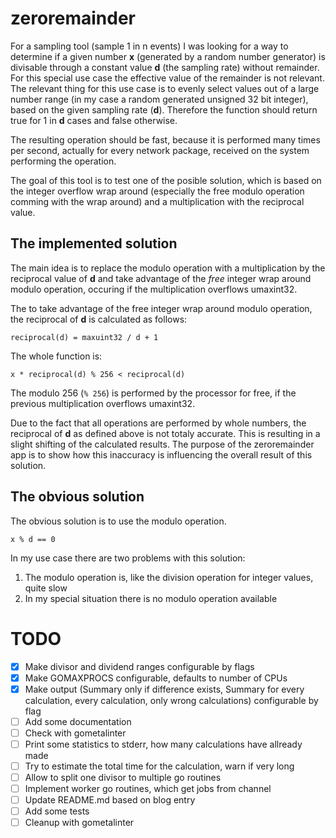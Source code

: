 # zeroremainder

For a sampling tool (sample 1 in n events) I was looking for a way to determine if a given number **x** (generated by a random number generator) is divisable through a constant value **d** (the sampling rate) without remainder. For this special use case the effective value of the remainder is not relevant. The relevant thing for this use case is to evenly select values out of a large number range (in my case a random generated unsigned 32 bit integer), based on the given sampling rate (**d**). Therefore the function should return true for 1 in **d** cases and false otherwise.

The resulting operation should be fast, because it is performed many times per second, actually for every network package, received on the system performing the operation.

The goal of this tool is to test one of the posible solution, which is based on the integer overflow wrap around (especially the free modulo operation comming with the wrap around) and a multiplication with the reciprocal value.

## The implemented solution

The main idea is to replace the modulo operation with a multiplication by the reciprocal value of **d** and take advantage of the *free* integer wrap around modulo operation, occuring if the multiplication overflows umaxint32.

The to take advantage of the free integer wrap around modulo operation, the reciprocal of **d** is calculated as follows:

`reciprocal(d) = maxuint32 / d + 1`

The whole function is:

`x * reciprocal(d) % 256 < reciprocal(d)`

The modulo 256 (`% 256`) is performed by the processor for free, if the previous multiplication overflows umaxint32.

Due to the fact that all operations are performed by whole numbers, the reciprocal of **d** as defined above is not totaly accurate. This is resulting in a slight shifting of the calculated results. The purpose of the zeroremainder app is to show how this inaccuracy is influencing the overall result of this solution.

## The obvious solution

The obvious solution is to use the modulo operation.

`x % d == 0`

In my use case there are two problems with this solution:

1. The modulo operation is, like the division operation for integer values, quite slow
2. In my special situation there is no modulo operation available

# TODO

- [x] Make divisor and dividend ranges configurable by flags
- [x] Make GOMAXPROCS configurable, defaults to number of CPUs
- [x] Make output (Summary only if difference exists, Summary for every calculation, every calculation, only wrong calculations) configurable by flag
- [ ] Add some documentation
- [ ] Check with gometalinter
- [ ] Print some statistics to stderr, how many calculations have allready made
- [ ] Try to estimate the total time for the calculation, warn if very long
- [ ] Allow to split one divisor to multiple go routines
- [ ] Implement worker go routines, which get jobs from channel
- [ ] Update README.md based on blog entry
- [ ] Add some tests
- [ ] Cleanup with gometalinter
